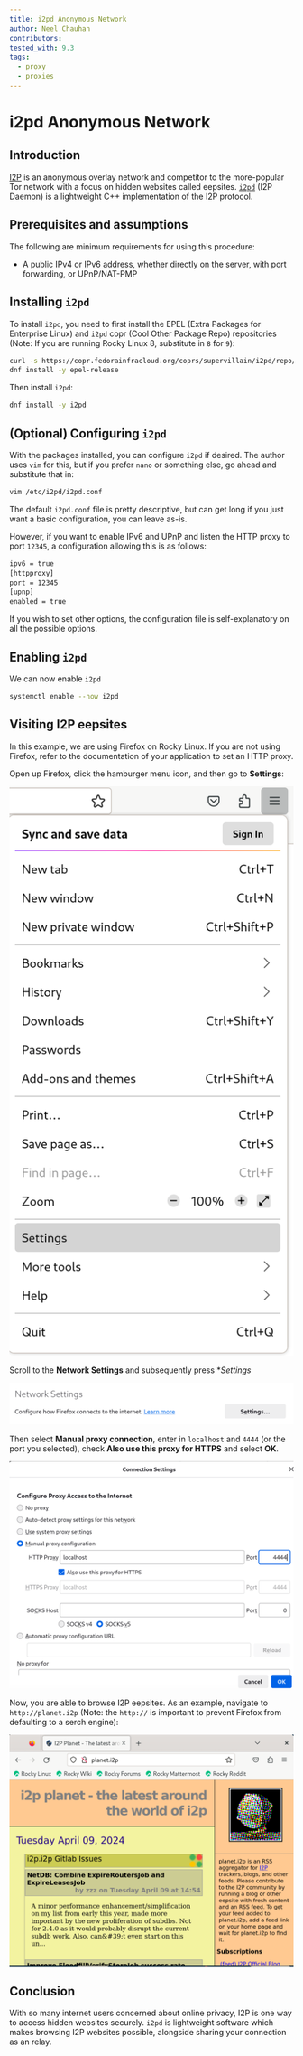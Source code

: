 ```yaml
---
title: i2pd Anonymous Network
author: Neel Chauhan
contributors:
tested_with: 9.3
tags:
  - proxy
  - proxies
---
```


# i2pd Anonymous Network

## Introduction

[I2P](https://geti2p.net/en/) is an anonymous overlay network and competitor to the more-popular Tor network with a focus on hidden websites called eepsites. [`i2pd`](https://i2pd.website/) (I2P Daemon) is a lightweight C++ implementation of the I2P protocol.

## Prerequisites and assumptions

The following are minimum requirements for using this procedure:

- A public IPv4 or IPv6 address, whether directly on the server, with port forwarding, or UPnP/NAT-PMP

## Installing `i2pd`

To install `i2pd`, you need to first install the EPEL (Extra Packages for Enterprise Linux) and `i2pd` copr (Cool Other Package Repo) repositories (Note: If you are running Rocky Linux 8, substitute in `8` for `9`):

```bash
curl -s https://copr.fedorainfracloud.org/coprs/supervillain/i2pd/repo/epel-9/supervillain-i2pd-epel-9.repo -o /etc/yum.repos.d/i2pd-epel-9.repo
dnf install -y epel-release
```

Then install `i2pd`:

```bash
dnf install -y i2pd
```

## (Optional) Configuring `i2pd`

With the packages installed, you can configure `i2pd` if desired. The author uses `vim` for this, but if you prefer `nano` or something else, go ahead and substitute that in:

```bash
vim /etc/i2pd/i2pd.conf
```

The default `i2pd.conf` file is pretty descriptive, but can get long if you just want a basic configuration, you can leave as-is.

However, if you want to enable IPv6 and UPnP and listen the HTTP proxy to port `12345`, a configuration allowing this is as follows:

```bash
ipv6 = true
[httpproxy]
port = 12345
[upnp]
enabled = true
```

If you wish to set other options, the configuration file is self-explanatory on all the possible options.

## Enabling `i2pd`

We can now enable `i2pd`

```bash
systemctl enable --now i2pd
```

## Visiting I2P eepsites

In this example, we are using Firefox on Rocky Linux. If you are not using Firefox, refer to the documentation of your application to set an HTTP proxy.

Open up Firefox, click the hamburger menu icon, and then go to **Settings**:

![Firefox menu dropdown](../images/i2p_proxy_ff_1.png)

Scroll to the **Network Settings** and subsequently press **Settings*

![Firefox Network Settings section](../images/i2p_proxy_ff_2.png)

Then select **Manual proxy connection**, enter in `localhost` and `4444` (or the port you selected), check **Also use this proxy for HTTPS** and select **OK**.

![Firefox Connection Settings dialog](../images/i2p_proxy_ff_3.png)

Now, you are able to browse I2P eepsites. As an example, navigate to `http://planet.i2p` (Note: the `http://` is important to prevent Firefox from defaulting to a serch engine):

![Firefox viewing planet.i2p](../images/i2p_proxy_ff_4.png)

## Conclusion

With so many internet users concerned about online privacy, I2P is one way to access hidden websites securely. `i2pd` is lightweight software which makes browsing I2P websites possible, alongside sharing your connection as an relay.
